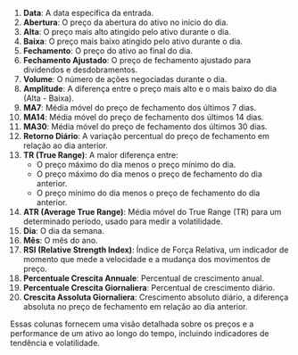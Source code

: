 1. **Data**: A data específica da entrada.
2. **Abertura**: O preço da abertura do ativo no início do dia.
3. **Alta**: O preço mais alto atingido pelo ativo durante o dia.
4. **Baixa**: O preço mais baixo atingido pelo ativo durante o dia.
5. **Fechamento**: O preço do ativo ao final do dia.
6. **Fechamento Ajustado**: O preço de fechamento ajustado para dividendos e desdobramentos.
7. **Volume**: O número de ações negociadas durante o dia.
8. **Amplitude**: A diferença entre o preço mais alto e o mais baixo do dia (Alta - Baixa).
9. **MA7**: Média móvel do preço de fechamento dos últimos 7 dias.
10. **MA14**: Média móvel do preço de fechamento dos últimos 14 dias.
11. **MA30**: Média móvel do preço de fechamento dos últimos 30 dias.
12. **Retorno Diário**: A variação percentual do preço de fechamento em relação ao dia anterior.
13. **TR (True Range)**: A maior diferença entre:
    - O preço máximo do dia menos o preço mínimo do dia.
    - O preço máximo do dia menos o preço de fechamento do dia anterior.
    - O preço mínimo do dia menos o preço de fechamento do dia anterior.
14. **ATR (Average True Range)**: Média móvel do True Range (TR) para um determinado período, usado para medir a volatilidade.
15. **Dia**: O dia da semana.
16. **Mês**: O mês do ano.
17. **RSI (Relative Strength Index)**: Índice de Força Relativa, um indicador de momento que mede a velocidade e a mudança dos movimentos de preço.
18. **Percentuale Crescita Annuale**: Percentual de crescimento anual.
19. **Percentuale Crescita Giornaliera**: Percentual de crescimento diário.
20. **Crescita Assoluta Giornaliera**: Crescimento absoluto diário, a diferença absoluta no preço de fechamento em relação ao dia anterior.

Essas colunas fornecem uma visão detalhada sobre os preços e a performance de um ativo ao longo do tempo, incluindo indicadores de tendência e volatilidade.
